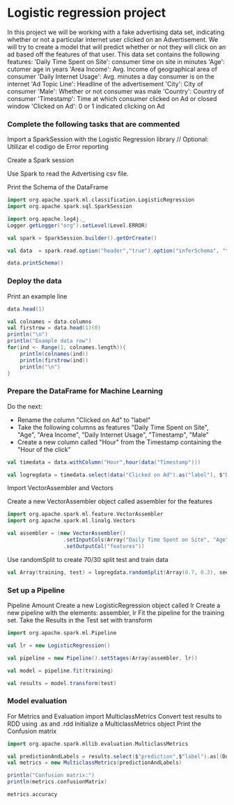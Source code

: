 #  Logistic regression project

 In this project we will be working with a fake advertising data set, indicating whether or not a particular internet user clicked on an Advertisement. We will try to create a model that will predict whether or not they will click on an ad based off the features of that user.
 This data set contains the following features:
    'Daily Time Spent on Site': consumer time on site in minutes
    'Age': cutomer age in years
    'Area Income': Avg. Income of geographical area of consumer
    'Daily Internet Usage': Avg. minutes a day consumer is on the internet
    'Ad Topic Line': Headline of the advertisement
    'City': City of consumer
    'Male': Whether or not consumer was male
    'Country': Country of consumer
    'Timestamp': Time at which consumer clicked on Ad or closed window
    'Clicked on Ad': 0 or 1 indicated clicking on Ad

### Complete the following tasks that are commented

Import a SparkSession with the Logistic Regression library
// Optional: Utilizar el codigo de  Error reporting

Create a Spark session

Use Spark to read the Advertising csv file.

Print the Schema of the DataFrame

```scala
import org.apache.spark.ml.classification.LogisticRegression
import org.apache.spark.sql.SparkSession

import org.apache.log4j._
Logger.getLogger("org").setLevel(Level.ERROR)

val spark = SparkSession.builder().getOrCreate()

val data  = spark.read.option("header","true").option("inferSchema", "true").format("csv").load("advertising.csv")

data.printSchema()
```

### Deploy the data

Print an example line

```scala
data.head(1)

val colnames = data.columns
val firstrow = data.head(1)(0)
println("\n")
println("Example data row")
for(ind <- Range(1, colnames.length)){
    println(colnames(ind))
    println(firstrow(ind))
    println("\n")
}
```

### Prepare the DataFrame for Machine Learning

Do the next:
- Rename the column "Clicked on Ad" to "label"
- Take the following columns as features "Daily Time Spent on Site", "Age", "Area Income", "Daily Internet Usage", "Timestamp", "Male"
- Create a new column called "Hour" from the Timestamp containing the "Hour of the click"

```scala
val timedata = data.withColumn("Hour",hour(data("Timestamp")))

val logregdata = timedata.select(data("Clicked on Ad").as("label"), $"Daily Time Spent on Site", $"Age", $"Area Income", $"Daily Internet Usage", $"Hour", $"Male")
```
Import VectorAssembler and Vectors

Create a new VectorAssembler object called assembler for the features

```scala
import org.apache.spark.ml.feature.VectorAssembler
import org.apache.spark.ml.linalg.Vectors

val assembler = (new VectorAssembler()
                  .setInputCols(Array("Daily Time Spent on Site", "Age","Area Income","Daily Internet Usage","Hour","Male"))
                  .setOutputCol("features"))
```

Use randomSplit to create 70/30 split test and train data

```scala
val Array(training, test) = logregdata.randomSplit(Array(0.7, 0.3), seed = 12345)
```

### Set up a Pipeline

Pipeline Amount
Create a new LogisticRegression object called lr
Create a new pipeline with the elements: assembler, lr
Fit the pipeline for the training set.
Take the Results in the Test set with transform

```scala
import org.apache.spark.ml.Pipeline

val lr = new LogisticRegression()

val pipeline = new Pipeline().setStages(Array(assembler, lr))

val model = pipeline.fit(training)

val results = model.transform(test)
```

### Model evaluation

For Metrics and Evaluation import MulticlassMetrics
Convert test results to RDD using .as and .rdd
Initialize a MulticlassMetrics object
Print the Confusion matrix

```scala
import org.apache.spark.mllib.evaluation.MulticlassMetrics

val predictionAndLabels = results.select($"prediction",$"label").as[(Double, Double)].rdd
val metrics = new MulticlassMetrics(predictionAndLabels)

println("Confusion matrix:")
println(metrics.confusionMatrix)

metrics.accuracy
```
 
